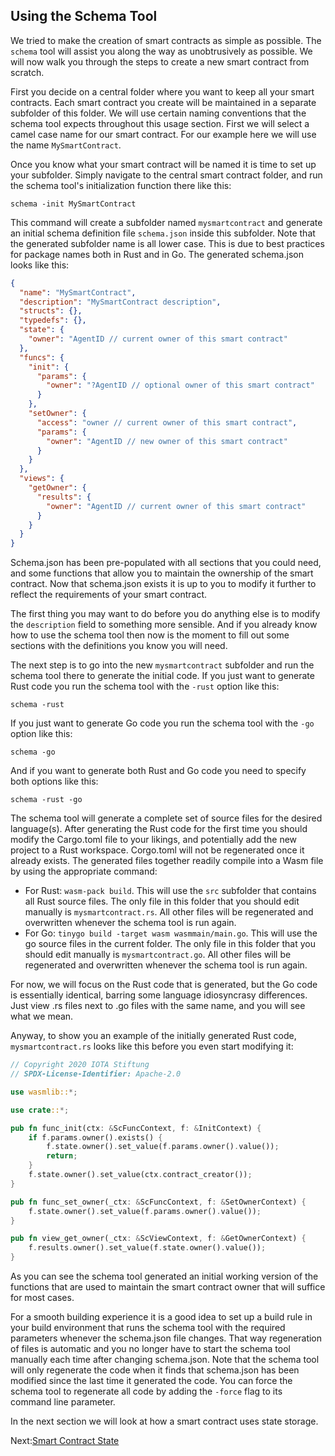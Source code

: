 ## Using the Schema Tool

We tried to make the creation of smart contracts as simple as possible. The `schema`
tool will assist you along the way as unobtrusively as possible. We will now walk you
through the steps to create a new smart contract from scratch.

First you decide on a central folder where you want to keep all your smart contracts. Each
smart contract you create will be maintained in a separate subfolder of this folder. We
will use certain naming conventions that the schema tool expects throughout this usage
section. First we will select a camel case name for our smart contract. For our example
here we will use the name `MySmartContract`.

Once you know what your smart contract will be named it is time to set up your subfolder.
Simply navigate to the central smart contract folder, and run the schema tool's
initialization function there like this:

`schema -init MySmartContract`

This command will create a subfolder named `mysmartcontract` and generate an initial
schema definition file `schema.json` inside this subfolder. Note that the generated
subfolder name is all lower case. This is due to best practices for package names both in
Rust and in Go. The generated schema.json looks like this:

```json
{
  "name": "MySmartContract",
  "description": "MySmartContract description",
  "structs": {},
  "typedefs": {},
  "state": {
    "owner": "AgentID // current owner of this smart contract"
  },
  "funcs": {
    "init": {
      "params": {
        "owner": "?AgentID // optional owner of this smart contract"
      }
    },
    "setOwner": {
      "access": "owner // current owner of this smart contract",
      "params": {
        "owner": "AgentID // new owner of this smart contract"
      }
    }
  },
  "views": {
    "getOwner": {
      "results": {
        "owner": "AgentID // current owner of this smart contract"
      }
    }
  }
}
```

Schema.json has been pre-populated with all sections that you could need, and some
functions that allow you to maintain the ownership of the smart contract. Now that
schema.json exists it is up to you to modify it further to reflect the requirements of
your smart contract.

The first thing you may want to do before you do anything else is to modify the
`description` field to something more sensible. And if you already know how to use the
schema tool then now is the moment to fill out some sections with the definitions you know
you will need.

The next step is to go into the new `mysmartcontract` subfolder and run the schema tool
there to generate the initial code. If you just want to generate Rust code you run the
schema tool with the `-rust` option like this:

`schema -rust`

If you just want to generate Go code you run the schema tool with the `-go` option like
this:

`schema -go`

And if you want to generate both Rust and Go code you need to specify both options like
this:

`schema -rust -go`

The schema tool will generate a complete set of source files for the desired language(s).
After generating the Rust code for the first time you should modify the Cargo.toml file to
your likings, and potentially add the new project to a Rust workspace. Corgo.toml will not
be regenerated once it already exists. The generated files together readily compile into a
Wasm file by using the appropriate command:

* For Rust: `wasm-pack build`. This will use the `src` subfolder that contains all Rust
  source files. The only file in this folder that you should edit manually is
  `mysmartcontract.rs`. All other files will be regenerated and overwritten whenever the
  schema tool is run again.
* For Go: `tinygo build -target wasm wasmmain/main.go`. This will use the go source files
  in the current folder. The only file in this folder that you should edit manually is
  `mysmartcontract.go`. All other files will be regenerated and overwritten whenever the
  schema tool is run again.

For now, we will focus on the Rust code that is generated, but the Go code is essentially
identical, barring some language idiosyncrasy differences. Just view .rs files next to .go
files with the same name, and you will see what we mean.

Anyway, to show you an example of the initially generated Rust code, `mysmartcontract.rs`
looks like this before you even start modifying it:

```rust
// Copyright 2020 IOTA Stiftung
// SPDX-License-Identifier: Apache-2.0

use wasmlib::*;

use crate::*;

pub fn func_init(ctx: &ScFuncContext, f: &InitContext) {
    if f.params.owner().exists() {
        f.state.owner().set_value(f.params.owner().value());
        return;
    }
    f.state.owner().set_value(ctx.contract_creator());
}

pub fn func_set_owner(_ctx: &ScFuncContext, f: &SetOwnerContext) {
    f.state.owner().set_value(f.params.owner().value());
}

pub fn view_get_owner(_ctx: &ScViewContext, f: &GetOwnerContext) {
    f.results.owner().set_value(f.state.owner().value());
}
```

As you can see the schema tool generated an initial working version of the functions that
are used to maintain the smart contract owner that will suffice for most cases.

For a smooth building experience it is a good idea to set up a build rule in your build
environment that runs the schema tool with the required parameters whenever the
schema.json file changes. That way regeneration of files is automatic and you no longer
have to start the schema tool manually each time after changing schema.json. Note that the
schema tool will only regenerate the code when it finds that schema.json has been modified
since the last time it generated the code. You can force the schema tool to regenerate all
code by adding the `-force` flag to its command line parameter.

In the next section we will look at how a smart contract uses state storage.

Next:[Smart Contract State](state.md)
